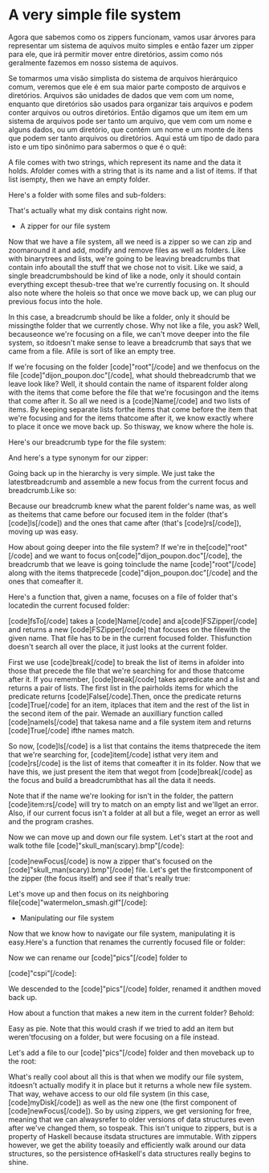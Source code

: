 A very simple file system
=========================

Agora que sabemos como os zippers funcionam, vamos usar árvores para representar um sistema de aquivos muito simples e então fazer um zipper para ele, que irá permitir mover entre diretórios, assim como nós geralmente fazemos em nosso sistema de aquivos.

Se tomarmos uma visão simplista do sistema de arquivos hierárquico comum, veremos que ele é em sua maior parte composto de arquivos e diretórios. Arquivos são unidades de dados que vem com um nome, enquanto que diretórios são usados para organizar tais arquivos e podem conter arquivos ou outros diretórios. Então digamos que um item em um sistema de arquivos pode ser tanto um arquivo, que vem com um nome e alguns dados, ou um diretório, que contém um nome e um monte de itens que podem ser tanto arquivos ou diretórios. Aqui está um tipo de dado para isto e um tipo sinônimo para sabermos o que é o quê:

A file comes with two strings, which represent its name and the data it holds. Afolder comes with a string that is its name and a list of items. If that list isempty, then we have an empty folder.

Here's a folder with some files and sub-folders:

That's actually what my disk contains right now.

- A zipper for our file system

Now that we have a file system, all we need is a zipper so we can zip and zoomaround it and add, modify and remove files as well as folders. Like with binarytrees and lists, we're going to be leaving breadcrumbs that contain info aboutall the stuff that we chose not to visit. Like we said, a single breadcrumbshould be kind of like a node, only it should contain everything except thesub-tree that we're currently focusing on. It should also note where the holeis so that once we move back up, we can plug our previous focus into the hole.

In this case, a breadcrumb should be like a folder, only it should be missingthe folder that we currently chose. Why not like a file, you ask? Well, becauseonce we're focusing on a file, we can't move deeper into the file system, so itdoesn't make sense to leave a breadcrumb that says that we came from a file. Afile is sort of like an empty tree.

If we're focusing on the folder [code]"root"[/code] and we thenfocus on the file [code]"dijon_poupon.doc"[/code], what should thebreadcrumb that we leave look like? Well, it should contain the name of itsparent folder along with the items that come before the file that we're focusingon and the items that come after it. So all we need is a [code]Name[/code] and two lists of items. By keeping separate lists forthe items that come before the item that we're focusing and for the items thatcome after it, we know exactly where to place it once we move back up. So thisway, we know where the hole is.

Here's our breadcrumb type for the file system:

And here's a type synonym for our zipper:

Going back up in the hierarchy is very simple. We just take the latestbreadcrumb and assemble a new focus from the current focus and breadcrumb.Like so:

Because our breadcrumb knew what the parent folder's name was, as well as theitems that came before our focused item in the folder (that's [code]ls[/code]) and the ones that came after (that's [code]rs[/code]), moving up was easy.

How about going deeper into the file system? If we're in the[code]"root"[/code] and we want to focus on[code]"dijon_poupon.doc"[/code], the breadcrumb that we leave is going toinclude the name [code]"root"[/code] along with the items thatprecede [code]"dijon_poupon.doc"[/code] and the ones that comeafter it.

Here's a function that, given a name, focuses on a file of folder that's locatedin the current focused folder:

[code]fsTo[/code] takes a [code]Name[/code] and a[code]FSZipper[/code] and returns a new [code]FSZipper[/code] that focuses on the filewith the given name. That file has to be in the current focused folder. Thisfunction doesn't search all over the place, it just looks at the current folder.

First we use [code]break[/code] to break the list of items in afolder into those that precede the file that we're searching for and those thatcome after it. If you remember, [code]break[/code] takes apredicate and a list and returns a pair of lists. The first list in the pairholds items for which the predicate returns [code]False[/code].Then, once the predicate returns [code]True[/code] for an item, itplaces that item and the rest of the list in the second item of the pair. Wemade an auxilliary function called [code]nameIs[/code] that takesa name and a file system item and returns [code]True[/code] ifthe names match.

So now, [code]ls[/code] is a list that contains the items thatprecede the item that we're searching for, [code]item[/code] isthat very item and [code]rs[/code] is the list of items that comeafter it in its folder. Now that we have this, we just present the item that wegot from [code]break[/code] as the focus and build a breadcrumbthat has all the data it needs.

Note that if the name we're looking for isn't in the folder, the pattern [code]item:rs[/code] will try to match on an empty list and we'llget an error. Also, if our current focus isn't a folder at all but a file, weget an error as well and the program crashes.

Now we can move up and down our file system. Let's start at the root and walk tothe file [code]"skull_man(scary).bmp"[/code]:

[code]newFocus[/code] is now a zipper that's focused on the [code]"skull_man(scary).bmp"[/code] file. Let's get the firstcomponent of the zipper (the focus itself) and see if that's really true:

Let's move up and then focus on its neighboring file[code]"watermelon_smash.gif"[/code]:

- Manipulating our file system

Now that we know how to navigate our file system, manipulating it is easy.Here's a function that renames the currently focused file or folder:

Now we can rename our [code]"pics"[/code] folder to

[code]"cspi"[/code]:

We descended to the [code]"pics"[/code] folder, renamed it andthen moved back up.

How about a function that makes a new item in the current folder? Behold:

Easy as pie. Note that this would crash if we tried to add an item but weren'tfocusing on a folder, but were focusing on a file instead.

Let's add a file to our [code]"pics"[/code] folder and then moveback up to the root:

What's really cool about all this is that when we modify our file system, itdoesn't actually modify it in place but it returns a whole new file system. That way, wehave access to our old file system (in this case, [code]myDisk[/code]) as well as the new one (the first component of [code]newFocus[/code]). So by using zippers, we get versioning for free, meaning that we can alwaysrefer to older versions of data structures even after we've changed them, so tospeak. This isn't unique to zippers, but is a property of Haskell because itsdata structures are immutable. With zippers however, we get the ability toeasily and efficiently walk around our data structures, so the persistence ofHaskell's data structures really begins to shine.